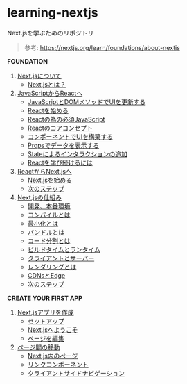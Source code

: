 # learning-nextjs

Next.jsを学ぶためのリポジトリ

> 参考: https://nextjs.org/learn/foundations/about-nextjs

**FOUNDATION**

1. [Next.jsについて](https://github.com/ittokun/learning-nextjs/blob/main/docs/ch00-00-about-nextjs.md)
   - [Next.jsとは？](https://github.com/ittokun/learning-nextjs/blob/main/docs/ch00-01-what-is-nextjs.md)
2. [JavaScriptからReactへ](https://github.com/ittokun/learning-nextjs/blob/main/docs/ch01-00-from-javascript-to-react.md)
   - [JavaScriptとDOMメソッドでUIを更新する](https://github.com/ittokun/learning-nextjs/blob/main/docs/ch01-01-updating-ui-with-javascript-and-dom.md)
   - [Reactを始める](https://github.com/ittokun/learning-nextjs/blob/main/docs/ch01-02-getting-started-with-react.md)
   - [Reactの為の必須JavaScript](https://github.com/ittokun/learning-nextjs/blob/main/docs/ch01-03-essential-javascript-for-react.md)
   - [Reactのコアコンセプト](https://github.com/ittokun/learning-nextjs/blob/main/docs/ch01-04-react-core-concepts.md)
   - [コンポーネントでUIを構築する](https://github.com/ittokun/learning-nextjs/blob/main/docs/ch01-05-building-ui-with-conponents.md)
   - [Propsでデータを表示する](https://github.com/ittokun/learning-nextjs/blob/main/docs/ch01-06-displaying-data-with-props.md)
   - [Stateによるインタラクションの追加](https://github.com/ittokun/learning-nextjs/blob/main/docs/ch01-07-adding-interactivity-with-state.md)
   - [Reactを学び続けるには](https://github.com/ittokun/learning-nextjs/blob/main/docs/ch01-08-how-to-continue-learning-react.md)
3. [ReactからNext.jsへ](https://github.com/ittokun/learning-nextjs/blob/main/docs/ch02-00-from-react-to-nextjs.md)
   - [Next.jsを始める](https://github.com/ittokun/learning-nextjs/blob/main/docs/ch02-01-getting-started-with-nextjs.md)
   - [次のステップ](https://github.com/ittokun/learning-nextjs/blob/main/docs/ch02-02-next-steps.md)
4. [Next.jsの仕組み](https://github.com/ittokun/learning-nextjs/blob/main/docs/ch03-00-how-nextjs-works.md)
   - [開発、本番環境](https://github.com/ittokun/learning-nextjs/blob/main/docs/ch03-01-development-and-production.md)
   - [コンパイルとは](https://github.com/ittokun/learning-nextjs/blob/main/docs/ch03-02-what-is-compiling.md)
   - [最小化とは](https://github.com/ittokun/learning-nextjs/blob/main/docs/ch03-03-what-is-minifying.md)
   - [バンドルとは](https://github.com/ittokun/learning-nextjs/blob/main/docs/ch03-04-what-is-bundling.md)
   - [コード分割とは](https://github.com/ittokun/learning-nextjs/blob/main/docs/ch03-05-what-is-code-splitting.md)
   - [ビルドタイムとランタイム](https://github.com/ittokun/learning-nextjs/blob/main/docs/ch03-06-build-time-and-runtime.md)
   - [クライアントとサーバー](https://github.com/ittokun/learning-nextjs/blob/main/docs/ch03-07-client-and-server.md)
   - [レンダリングとは](https://github.com/ittokun/learning-nextjs/blob/main/docs/ch03-08-what-is-rendering.md)
   - [CDNsとEdge](https://github.com/ittokun/learning-nextjs/blob/main/docs/ch03-09-cdns-and-edge.md)
   - [次のステップ](https://github.com/ittokun/learning-nextjs/blob/main/docs/ch03-10-next-steps.md)

**CREATE YOUR FIRST APP**

1. [Next.jsアプリを作成](https://github.com/ittokun/learning-nextjs/blob/main/docs/ch04-00-create-nextjs-app.md)
   - [セットアップ](https://github.com/ittokun/learning-nextjs/blob/main/docs/ch04-01-setup.md)
   - [Next.jsへようこそ](https://github.com/ittokun/learning-nextjs/blob/main/docs/ch04-02-welcome-to-nextjs.md)
   - [ページを編集](https://github.com/ittokun/learning-nextjs/blob/main/docs/ch04-03-editing-the-page.md)
2. [ページ間の移動](https://github.com/ittokun/learning-nextjs/blob/main/docs/ch05-00-navigate-between-pages.md)
   - [Next.js内のページ](https://github.com/ittokun/learning-nextjs/blob/main/docs/ch05-01-pages-in-nextjs.md)
   - [リンクコンポーネント](https://github.com/ittokun/learning-nextjs/blob/main/docs/ch05-02-link-component.md)
   - [クライアントサイドナビゲーション](https://github.com/ittokun/learning-nextjs/blob/main/docs/ch05-03-client-side-navigation.md)

